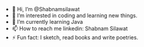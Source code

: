 - 👋 Hi, I’m @Shabnamsilawat
- 👀 I’m interested in coding and learning new things.
- 🌱 I’m currently learning Java
- 📫 How to reach me linkedin: Shabnam Silawat
- ⚡ Fun fact: I sketch, read books and write poetries. 

<!---
Shabnamsilawat/Shabnamsilawat is a ✨ special ✨ repository because its `README.md` (this file) appears on your GitHub profile.
You can click the Preview link to take a look at your changes.
--->
